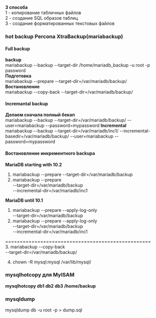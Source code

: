 **3 способа**  
1 - копирование табличных файлов  
2 - создание SQL образов таблиц  
3 - создание форматированных текстовых файлов
### hot backup Percona XtraBackup(mariabackup)
#### Full backup
**backup**  
mariabackup --backup --target-dir /home/mariadb_backup -u root -p password  
**Подготовка**  
mariabackup --prepare --target-dir=/var/mariadb/backup/  
**Востановление**  
mariabackup --copy-back --target-dir=/var/mariadb/backup/
#### Incremantal backup
**Делаем сначала полный бекап**  
mariabackup --backup --target-dir=/var/mariadb/backup/ 
--user=mariabackup --password=mypassword 
**Incremental**  
mariabackup --backup --target-dir=/var/mariadb/inc1/   --incremental-basedir=/var/mariadb/backup/ --user=mariabackup --password=mypassword

#### Востановление инкрементного backupa
**MariaDB starting with 10.2**
1. mariabackup --prepare --target-dir=/var/mariadb/backup  
2. mariabackup --prepare \
   --target-dir=/var/mariadb/backup \
   --incremental-dir=/var/mariadb/inc1

**MariaDB until 10.1** 
1. mariabackup --prepare --apply-log-only \
   --target-dir=/var/mariadb/backup
2. mariabackup --prepare --apply-log-only \
   --target-dir=/var/mariadb/backup \
   --incremental-dir=/var/mariadb/inc1

==================================================  
3. mariabackup --copy-back \
   --target-dir=/var/mariadb/backup/

4. chown -R mysql:mysql /var/lib/mysql/



### mysqlhotcopy для MyISAM
**mysqlhotcopy db1 db2 db3 /home/backup**

### mysqldump 
mysqldump db -u root  -p > dump.sql